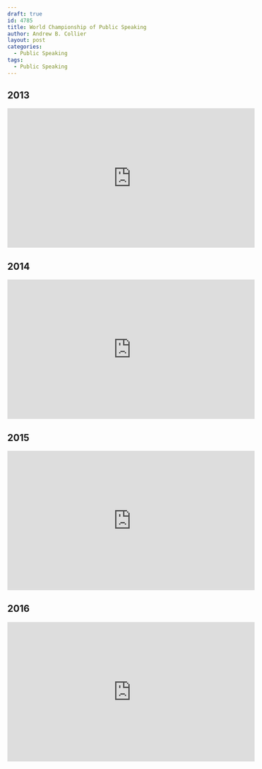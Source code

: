 ```yaml
---
draft: true
id: 4785
title: World Championship of Public Speaking
author: Andrew B. Collier
layout: post
categories:
  - Public Speaking
tags:
  - Public Speaking
---
```


## 2013

<iframe width="560" height="315" src="https://www.youtube.com/embed/9k92IGhnLig" frameborder="0" allowfullscreen></iframe>

## 2014

<iframe width="560" height="315" src="https://www.youtube.com/embed/bbz2boNSeL0" frameborder="0" allowfullscreen></iframe>

## 2015

<iframe width="560" height="315" src="https://www.youtube.com/embed/qasE4ecA57Y" frameborder="0" allowfullscreen></iframe>

## 2016

<iframe width="560" height="315" src="https://www.youtube.com/embed/v26CcifgEq4" frameborder="0" allowfullscreen></iframe>